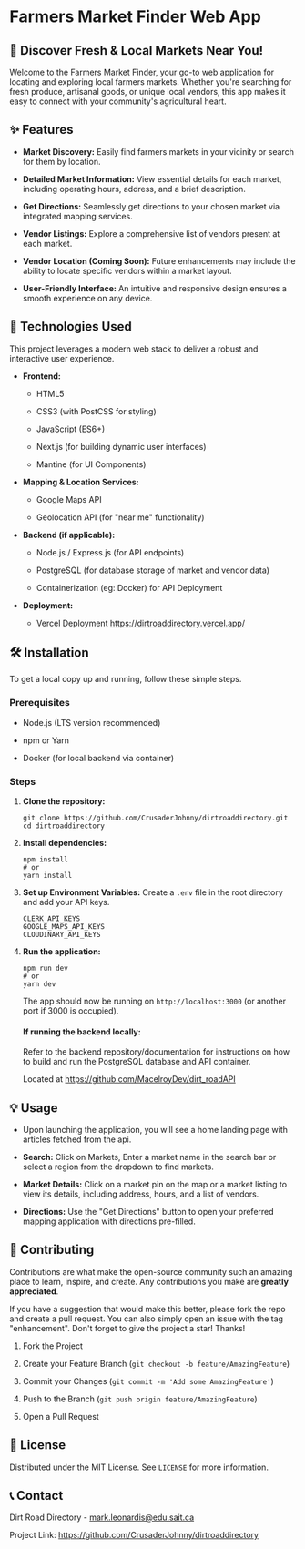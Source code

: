 # Farmers Market Finder Web App

## 📍 Discover Fresh & Local Markets Near You!

Welcome to the Farmers Market Finder, your go-to web application for locating and exploring local farmers markets. Whether you're searching for fresh produce, artisanal goods, or unique local vendors, this app makes it easy to connect with your community's agricultural heart.

## ✨ Features

* **Market Discovery:** Easily find farmers markets in your vicinity or search for them by location.

* **Detailed Market Information:** View essential details for each market, including operating hours, address, and a brief description.

* **Get Directions:** Seamlessly get directions to your chosen market via integrated mapping services.

* **Vendor Listings:** Explore a comprehensive list of vendors present at each market.

* **Vendor Location (Coming Soon):** Future enhancements may include the ability to locate specific vendors within a market layout.

* **User-Friendly Interface:** An intuitive and responsive design ensures a smooth experience on any device.

## 🚀 Technologies Used

This project leverages a modern web stack to deliver a robust and interactive user experience.

* **Frontend:**

    * HTML5

    * CSS3 (with PostCSS for styling)

    * JavaScript (ES6+)

    * Next.js (for building dynamic user interfaces)

    * Mantine (for UI Components)

* **Mapping & Location Services:**

    * Google Maps API

    * Geolocation API (for "near me" functionality)

* **Backend (if applicable):**

    * Node.js / Express.js (for API endpoints)

    * PostgreSQL (for database storage of market and vendor data)

    * Containerization (eg: Docker) for API Deployment

* **Deployment:**

    * Vercel Deployment https://dirtroaddirectory.vercel.app/

## 🛠️ Installation

To get a local copy up and running, follow these simple steps.

### Prerequisites

* Node.js (LTS version recommended)

* npm or Yarn

* Docker (for local backend via container)

### Steps

1.  **Clone the repository:**

    ```
    git clone https://github.com/CrusaderJohnny/dirtroaddirectory.git
    cd dirtroaddirectory

    ```

2.  **Install dependencies:**

    ```
    npm install
    # or
    yarn install

    ```

3.  **Set up Environment Variables:**
    Create a `.env` file in the root directory and add your API keys.

    ```
    CLERK_API_KEYS
    GOOGLE_MAPS_API_KEYS
    CLOUDINARY_API_KEYS
    ```

4.  **Run the application:**

    ```
    npm run dev
    # or
    yarn dev

    ```

    The app should now be running on `http://localhost:3000` (or another port if 3000 is occupied).

    #### If running the backend locally: ####
    Refer to the backend repository/documentation for instructions on how to build and run the PostgreSQL database and API container.

    Located at https://github.com/MacelroyDev/dirt_roadAPI

## 💡 Usage

* Upon launching the application, you will see a home landing page with articles fetched from the api.

* **Search:** Click on Markets, Enter a market name in the search bar or select a region from the dropdown to find markets.

* **Market Details:** Click on a market pin on the map or a market listing to view its details, including address, hours, and a list of vendors.

* **Directions:** Use the "Get Directions" button to open your preferred mapping application with directions pre-filled.

## 🤝 Contributing

Contributions are what make the open-source community such an amazing place to learn, inspire, and create. Any contributions you make are **greatly appreciated**.

If you have a suggestion that would make this better, please fork the repo and create a pull request. You can also simply open an issue with the tag "enhancement". Don't forget to give the project a star! Thanks!

1.  Fork the Project

2.  Create your Feature Branch (`git checkout -b feature/AmazingFeature`)

3.  Commit your Changes (`git commit -m 'Add some AmazingFeature'`)

4.  Push to the Branch (`git push origin feature/AmazingFeature`)

5.  Open a Pull Request

## 📄 License

Distributed under the MIT License. See `LICENSE` for more information.

## 📞 Contact

Dirt Road Directory - mark.leonardis@edu.sait.ca

Project Link: <https://github.com/CrusaderJohnny/dirtroaddirectory>
